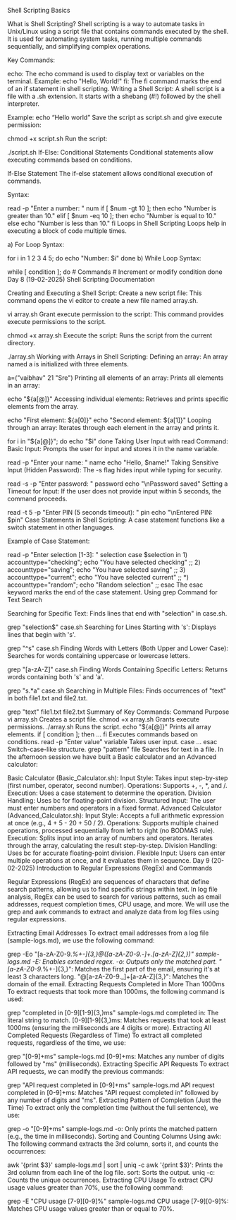 Shell Scripting Basics

What is Shell Scripting? Shell scripting is a way to automate tasks in Unix/Linux using a script file that contains commands executed by the shell. It is used for automating system tasks, running multiple commands sequentially, and simplifying complex operations.

Key Commands:

echo: The echo command is used to display text or variables on the terminal.
Example: echo "Hello, World!"
fi: The fi command marks the end of an if statement in shell scripting.
Writing a Shell Script: A shell script is a file with a .sh extension. It starts with a shebang (#!) followed by the shell interpreter.

Example: echo “Hello world”
Save the script as script.sh and give execute permission:

chmod +x script.sh
Run the script:

./script.sh
If-Else: Conditional Statements
Conditional statements allow executing commands based on conditions.

If-Else Statement
The if-else statement allows conditional execution of commands.

Syntax:

read -p "Enter a number: " num
if [ $num -gt 10 ]; then
    echo "Number is greater than 10."
elif [ $num -eq 10 ]; then
    echo "Number is equal to 10."
else
    echo "Number is less than 10."
fi
Loops in Shell Scripting
Loops help in executing a block of code multiple times.

a) For Loop
Syntax:

for i in 1 2 3 4 5; do
    echo "Number: $i"
done
b) While Loop
Syntax:

while [ condition ]; do
    # Commands
    # Increment or modify condition
done
Day 8 (19-02-2025)
Shell Scripting Documentation

Creating and Executing a Shell Script:
Create a new script file:
This command opens the vi editor to create a new file named array.sh.


vi array.sh
Grant execute permission to the script:
This command provides execute permissions to the script.


chmod +x array.sh
Execute the script:
Runs the script from the current directory.


./array.sh
Working with Arrays in Shell Scripting:
Defining an array:
An array named a is initialized with three elements.


a=("vaibhav" 21 "Sre")
Printing all elements of an array:
Prints all elements in an array:

echo "${a[@]}"
Accessing individual elements:
Retrieves and prints specific elements from the array.

echo "First element: ${a[0]}"
echo "Second element: ${a[1]}"
Looping through an array:
Iterates through each element in the array and prints it.

for i in "${a[@]}"; do
    echo "$i"
done
Taking User Input with read Command:
Basic Input:
Prompts the user for input and stores it in the name variable.


read -p "Enter your name: " name
echo "Hello, $name!"
Taking Sensitive Input (Hidden Password):
The -s flag hides input while typing for security.

read -s -p "Enter password: " password
echo "\nPassword saved"
Setting a Timeout for Input:
If the user does not provide input within 5 seconds, the command proceeds.


read -t 5 -p "Enter PIN (5 seconds timeout): " pin
echo "\nEntered PIN: $pin"
Case Statements in Shell Scripting:
A case statement functions like a switch statement in other languages.

Example of Case Statement:

read -p "Enter selection [1-3]: " selection
case $selection in
    1) accounttype="checking"; echo "You have selected checking" ;;
    2) accounttype="saving"; echo "You have selected saving" ;;
    3) accounttype="current"; echo "You have selected current" ;;
    *) accounttype="random"; echo "Random selection" ;;
esac
The esac keyword marks the end of the case statement.
Using grep Command for Text Search

Searching for Specific Text:
Finds lines that end with "selection" in case.sh.

grep "selection$" case.sh
Searching for Lines Starting with 's':
Displays lines that begin with 's'.


grep "^s" case.sh
Finding Words with Letters (Both Upper and Lower Case):
Searches for words containing uppercase or lowercase letters.

grep "[a-zA-Z]" case.sh
Finding Words Containing Specific Letters:
Returns words containing both 's' and 'a'.


grep "s.*a" case.sh
Searching in Multiple Files:
Finds occurrences of "text" in both file1.txt and file2.txt.

grep "text" file1.txt file2.txt
Summary of Key Commands:
Command	Purpose
vi array.sh	Creates a script file.
chmod +x array.sh	Grants execute permissions.
./array.sh	Runs the script.
echo "${a[@]}"	Prints all array elements.
if [ condition ]; then ... fi	Executes commands based on conditions.
read -p "Enter value" variable	Takes user input.
case ... esac	Switch-case-like structure.
grep "pattern" file	Searches for text in a file.
In the afternoon session we have built a Basic calculator and an Advanced calculator:

Basic Calculator (Basic_Calculator.sh):
Input Style: Takes input step-by-step (first number, operator, second number).
Operations: Supports +, -, *, and /.
Execution: Uses a case statement to determine the operation.
Division Handling: Uses bc for floating-point division.
Structured Input: The user must enter numbers and operators in a fixed format.
Advanced Calculator (Advanced_Calculator.sh):
Input Style: Accepts a full arithmetic expression at once (e.g., 4 + 5 - 20 + 50 / 2).
Operations: Supports multiple chained operations, processed sequentially from left to right (no BODMAS rule).
Execution:
Splits input into an array of numbers and operators.
Iterates through the array, calculating the result step-by-step.
Division Handling: Uses bc for accurate floating-point division.
Flexible Input: Users can enter multiple operations at once, and it evaluates them in sequence.
Day 9 (20-02-2025)
Introduction to Regular Expressions (RegEx) and Commands

Regular Expressions (RegEx) are sequences of characters that define search patterns, allowing us to find specific strings within text. In log file analysis, RegEx can be used to search for various patterns, such as email addresses, request completion times, CPU usage, and more. We will use the grep and awk commands to extract and analyze data from log files using regular expressions.

Extracting Email Addresses
To extract email addresses from a log file (sample-logs.md), we use the following command:


grep -Eo "[a-zA-Z0-9._%+-]{3,}@([a-zA-Z0-9.-]+\.[a-zA-Z]{2,})" sample-logs.md
-E: Enables extended regex.
-o: Outputs only the matched part.
"[a-zA-Z0-9._%+-]{3,}": Matches the first part of the email, ensuring it's at least 3 characters long.
"@[a-zA-Z0-9._]+[a-zA-Z]{3,}": Matches the domain of the email.
Extracting Requests Completed in More Than 1000ms
To extract requests that took more than 1000ms, the following command is used:


grep "completed in [0-9][1-9]{3,}ms" sample-logs.md
completed in: The literal string to match.
[0-9][1-9]{3,}ms: Matches requests that took at least 1000ms (ensuring the milliseconds are 4 digits or more).
Extracting All Completed Requests (Regardless of Time)
To extract all completed requests, regardless of the time, we use:


grep "[0-9]+ms" sample-logs.md
[0-9]+ms: Matches any number of digits followed by "ms" (milliseconds).
Extracting Specific API Requests
To extract API requests, we can modify the previous commands:


grep "API request completed in [0-9]+ms" sample-logs.md
API request completed in [0-9]+ms: Matches "API request completed in" followed by any number of digits and "ms".
Extracting Pattern of Completion (Just the Time)
To extract only the completion time (without the full sentence), we use:

grep -o "[0-9]+ms" sample-logs.md
-o: Only prints the matched pattern (e.g., the time in milliseconds).
Sorting and Counting Columns Using awk: The following command extracts the 3rd column, sorts it, and counts the occurrences:


awk '{print $3}' sample-logs.md | sort | uniq -c
awk '{print $3}': Prints the 3rd column from each line of the log file.
sort: Sorts the output.
uniq -c: Counts the unique occurrences.
Extracting CPU Usage
To extract CPU usage values greater than 70%, use the following command:


grep -E "CPU usage [7-9][0-9]%" sample-logs.md
CPU usage [7-9][0-9]%: Matches CPU usage values greater than or equal to 70%.
